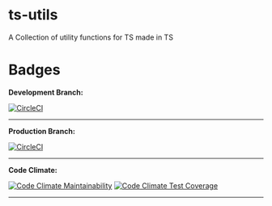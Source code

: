 # ts-utils

A Collection of utility functions for TS made in TS

# Badges

**Development Branch:**

[![CircleCI](https://img.shields.io/circleci/project/github/VamshiKrishnaAlladi/ts-utils/development.svg?label=CircleCI%20Build)](https://circleci.com/gh/VamshiKrishnaAlladi/ts-utils/tree/development)


---

**Production Branch:**

[![CircleCI](https://img.shields.io/circleci/project/github/VamshiKrishnaAlladi/ts-utils/production.svg?label=CircleCI%20Build)](https://circleci.com/gh/VamshiKrishnaAlladi/ts-utils/tree/production)


---

**Code Climate:**

[![Code Climate Maintainability](https://api.codeclimate.com/v1/badges/04840fa233faea4a5a53/maintainability)](https://codeclimate.com/github/VamshiKrishnaAlladi/ts-utils/maintainability)
[![Code Climate Test Coverage](https://api.codeclimate.com/v1/badges/04840fa233faea4a5a53/test_coverage)](https://codeclimate.com/github/VamshiKrishnaAlladi/ts-utils/test_coverage)

---

